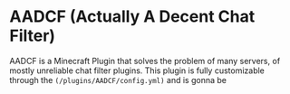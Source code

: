 # AADCF (Actually A Decent Chat Filter)
AADCF is a Minecraft Plugin that solves the problem of many servers, of mostly unreliable chat filter plugins. This plugin is fully customizable through the `(/plugins/AADCF/config.yml)` and is gonna be 
